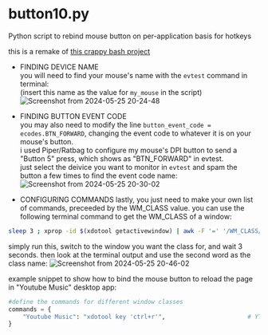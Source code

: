 # button10.py
Python script to rebind mouse button on per-application basis for hotkeys

this is a remake of [this crappy bash project](https://github.com/Ao1Pointblank/xinput-mouse-keybinds)

* FINDING DEVICE NAME  
you will need to find your mouse's name with the ``evtest`` command in terminal:  
(insert this name as the value for ``my_mouse`` in the script)
![Screenshot from 2024-05-25 20-24-48](https://github.com/Ao1Pointblank/button10.py/assets/88149675/ec75940a-7aa5-4a1b-a801-9ea5fda7d74c)  

* FINDING BUTTON EVENT CODE  
you may also need to modify the line ``button_event_code = ecodes.BTN_FORWARD``, changing the event code to whatever it is on your mouse's button.  
i used Piper/Ratbag to configure my mouse's DPI button to send a "Button 5" press, which shows as "BTN_FORWARD" in evtest.  
just select the deivice you want to monitor in ``evtest`` and spam the button a few times to find the event code name:
![Screenshot from 2024-05-25 20-30-02](https://github.com/Ao1Pointblank/button10.py/assets/88149675/617fb40b-a54e-4251-a693-79825534ad9e)

* CONFIGURING COMMANDS
lastly, you just need to make your own list of commands, preceeded by the WM_CLASS value.
you can use the following terminal command to get the WM_CLASS of a window:  
```bash
sleep 3 ; xprop -id $(xdotool getactivewindow) | awk -F '=' '/WM_CLASS/{print $2}' | tr -d '",' | sed -e 's/^[[:space:]]*//'
```
simply run this, switch to the window you want the class for, and wait 3 seconds. then look at the terminal output and use the second word as the class name:
![Screenshot from 2024-05-25 20-46-02](https://github.com/Ao1Pointblank/button10.py/assets/88149675/70e3b6c6-bb4d-477e-878c-c92bf6f96326)  

example snippet to show how to bind the mouse button to reload the page in "Youtube Music" desktop app:
```py
#define the commands for different window classes
commands = {
    "Youtube Music": "xdotool key 'ctrl+r'",                       # YTM reload page
}
```

